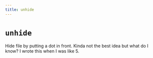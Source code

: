 ```yaml
---
title: unhide
---
```


# `unhide`

Hide file by putting a dot in front. Kinda not the best idea but what do I know? I wrote this when I was like 5.
